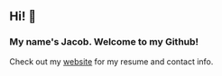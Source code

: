 ## Hi! 👾
### My name's Jacob. Welcome to my Github!

Check out my [website](https://www.jacobford.dev/) for my resume and contact info.

